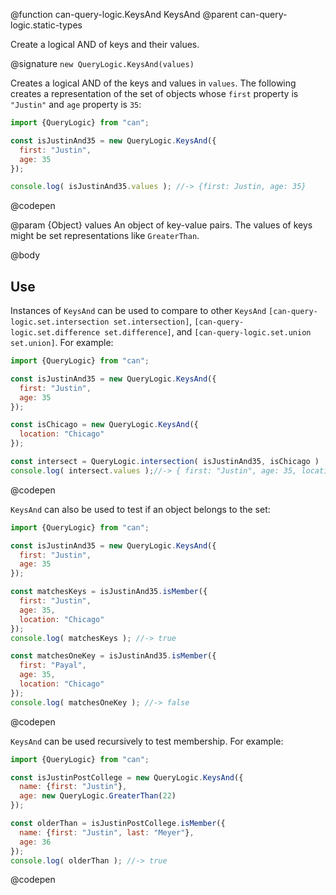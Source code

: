 @function can-query-logic.KeysAnd KeysAnd
@parent can-query-logic.static-types

Create a logical AND of keys and their values.

@signature `new QueryLogic.KeysAnd(values)`

  Creates a logical AND of the keys and values in `values`. The following
  creates a representation of the set of objects whose `first` property is `"Justin"`
  and `age` property is `35`:

  ```js
  import {QueryLogic} from "can";

  const isJustinAnd35 = new QueryLogic.KeysAnd({
    first: "Justin",
    age: 35
  });

  console.log( isJustinAnd35.values ); //-> {first: Justin, age: 35}
  ```
  @codepen

  @param {Object} values An object of key-value pairs.  The values of keys might be set representations like
  `GreaterThan`.

@body

## Use

Instances of `KeysAnd` can be used to compare to other `KeysAnd` `[can-query-logic.set.intersection set.intersection]`, `[can-query-logic.set.difference set.difference]`, and
`[can-query-logic.set.union set.union]`.  For example:

```js
import {QueryLogic} from "can";

const isJustinAnd35 = new QueryLogic.KeysAnd({
  first: "Justin",
  age: 35
});

const isChicago = new QueryLogic.KeysAnd({
  location: "Chicago"
});

const intersect = QueryLogic.intersection( isJustinAnd35, isChicago )
console.log( intersect.values );//-> { first: "Justin", age: 35, location: "Chicago"}
```
@codepen

`KeysAnd` can also be used to test if an object belongs to the set:

```js
import {QueryLogic} from "can";

const isJustinAnd35 = new QueryLogic.KeysAnd({
  first: "Justin",
  age: 35
});

const matchesKeys = isJustinAnd35.isMember({
  first: "Justin",
  age: 35,
  location: "Chicago"
});
console.log( matchesKeys ); //-> true

const matchesOneKey = isJustinAnd35.isMember({
  first: "Payal",
  age: 35,
  location: "Chicago"
});
console.log( matchesOneKey ); //-> false
```
@codepen

`KeysAnd` can be used recursively to test membership.  For example:

```js
import {QueryLogic} from "can";

const isJustinPostCollege = new QueryLogic.KeysAnd({
  name: {first: "Justin"},
  age: new QueryLogic.GreaterThan(22)
});

const olderThan = isJustinPostCollege.isMember({
  name: {first: "Justin", last: "Meyer"},
  age: 36
});
console.log( olderThan ); //-> true
```
@codepen
